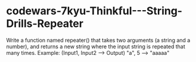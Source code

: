 # codewars-7kyu-Thinkful---String-Drills-Repeater
Write a function named repeater() that takes two arguments (a string and a number), and returns a new string where the input string is repeated that many times.  Example: (Input1, Input2 --> Output) "a", 5 --> "aaaaa"

